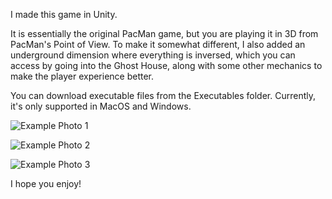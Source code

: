 I made this game in Unity. 

It is essentially the original PacMan game, but you are playing it in 3D from PacMan's Point of View. To make
it somewhat different, I also added an underground dimension where everything is inversed, which you can access 
by going into the Ghost House, along with some other mechanics to make the player experience better.

You can download executable files from the Executables folder. Currently, it's only supported in MacOS and Windows.

![Example Photo 1](https://user-images.githubusercontent.com/113161296/247624488-62894ec5-1c84-4ef5-819f-a74b766c9583.png)

![Example Photo 2](https://user-images.githubusercontent.com/113161296/247640782-bad85513-a8ad-43dd-9a1e-914b372e543f.png)

![Example Photo 3](https://user-images.githubusercontent.com/113161296/247641002-0c385e67-256d-4544-9050-fda689ec8335.png)

I hope you enjoy!

